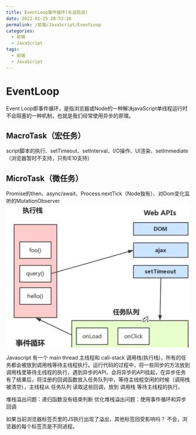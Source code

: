 ```yaml
---
title: EventLoop事件循环(长话短说)
date: 2022-01-25 20:53:16
permalink: /前端/JavaScript/EventLoop
categories:
  - 前端
  - JavaScript
tags:
  - 前端
  - JavaScript
---
```

# EventLoop

Event Loop即事件循环，是指浏览器或Node的一种解决javaScript单线程运行时不会阻塞的一种机制，也就是我们经常使用异步的原理。

## MacroTask（宏任务）

script脚本的执行、setTimeout、setInterval、I/O操作、UI渲染、setImmediate（浏览器暂时不支持，只有IE10支持）

## MicroTask（微任务）

Promise的then、async/await、Process.nextTick（Node独有）、对Dom变化监听的MutationObserver
![images.png](images/eventloop/eventloop01.png)

Javascript 有一个 main thread 主线程和 call-stack 调用栈(执行栈)，所有的任务都会被放到调用栈等待主线程执行。运行代码的过程中，将一些同步的方法放到 调用栈里等待主线程的执行，遇到异步的API，会将异步的API挂起，在异步任务有了结果后，将注册的回调函数放入任务队列中，等待主线程空闲的时候（调用栈被清空），主线程从 任务队列 读取这些回调，放到 调用栈 等待主线程的执行。

堆栈溢出问题：递归函数没有结束判断
优化堆栈溢出问题：使用事件循环和异步回调

如果当前浏览器标签页里的JS执行出现了溢出，其他标签回受影响吗？
不会，浏览器的每个标签页是不同进程。